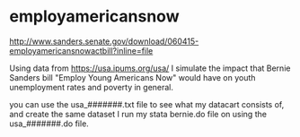 # employamericansnow
http://www.sanders.senate.gov/download/060415-employamericansnowactbill?inline=file

Using data from https://usa.ipums.org/usa/ I simulate the impact that Bernie Sanders bill "Employ Young Americans Now" would have on youth unemployment rates and poverty in general. 

you can use the usa_#######.txt file to see what my datacart consists of, and create the same dataset I run my stata bernie.do file on using the usa_#######.do file. 
